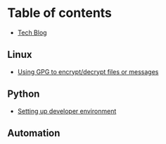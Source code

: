 # Table of contents

* [Tech Blog](README.md)

## Linux

* [Using GPG to encrypt/decrypt files or messages](linux/gpg.md)

## Python

* [Setting up developer environment](python/virtualenv.md)

## Automation

